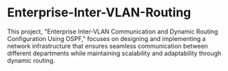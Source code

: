 # Enterprise-Inter-VLAN-Routing
This project, "Enterprise Inter-VLAN Communication and Dynamic Routing Configuration Using OSPF," focuses on designing and implementing a network infrastructure that ensures seamless communication between different departments while maintaining scalability and adaptability through dynamic routing.
